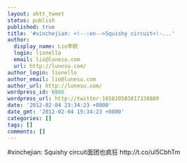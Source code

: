 ```yaml
---
layout: aktt_tweet
status: publish
published: true
title: '#xinchejian: <!--:en-->Squishy circuit<!-...'
author:
  display_name: Lio李欧
  login: lionello
  email: lio@lunesu.com
  url: http://lunesu.com/
author_login: lionello
author_email: lio@lunesu.com
author_url: http://lunesu.com/
wordpress_id: 6866
wordpress_url: http://twitter-165820503817338880
date: '2012-02-04 23:34:23 +0800'
date_gmt: '2012-02-04 15:34:23 +0800'
categories: []
tags: []
comments: []
---
```

<p>#xinchejian: <!--:en-->Squishy circuit<!--:--><!--:zh-->面团也疯狂<!--:--> http:&#47;&#47;t.co&#47;ul5CbhTm</p>
